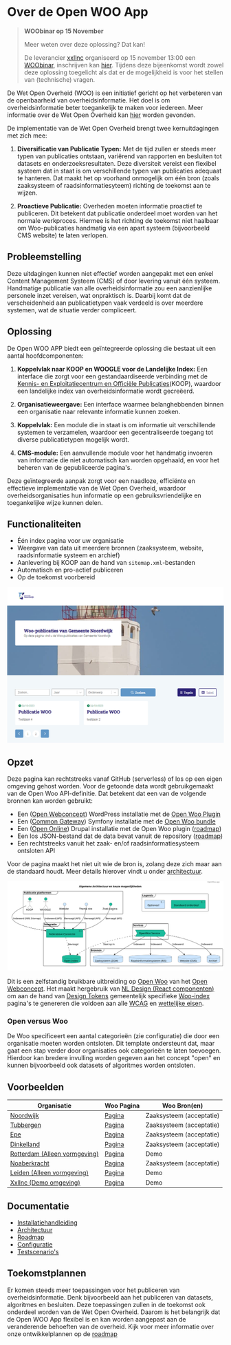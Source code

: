 # Over de Open WOO App

> **WOObinar op 15 November**
>
>
> Meer weten over deze oplossing? Dat kan!
>
>
> De leverancier [xxllnc](https://xxllnc.nl/) organiseerd op 15 november 13:00 een [WOObinar](https://www.linkedin.com/events/woobinar7125512622950494208/comments/), inschrijven kan [hier](https://www.linkedin.com/events/woobinar7125512622950494208/comments/). Tijdens deze bijeenkomst wordt zowel deze oplossing toegelicht als dat er de mogelijkheid is voor het stellen van (technische) vragen.

De Wet Open Overheid (WOO) is een initiatief gericht op het verbeteren van de openbaarheid van overheidsinformatie. Het doel is om overheidsinformatie beter toegankelijk te maken voor iedereen. Meer informatie over de Wet Open Overheid kan [hier](https://www.open-overheid.nl/themas/wet-open-overheid/) worden gevonden.

De implementatie van de Wet Open Overheid brengt twee kernuitdagingen met zich mee:

1. **Diversificatie van Publicatie Typen:**
   Met de tijd zullen er steeds meer typen van publicaties ontstaan, variërend van rapporten en besluiten tot datasets en onderzoeksresultaten. Deze diversiteit vereist een flexibel systeem dat in staat is om verschillende typen van publicaties adequaat te hanteren. Dat maakt het op voorhand onmogelijk om één bron (zoals zaaksysteem of raadsinformatiesyteem) richting de toekomst aan te wijzen.

2. **Proactieve Publicatie:**
   Overheden moeten informatie proactief te publiceren. Dit betekent dat publicatie onderdeel moet worden van het normale werkproces. Hiermee is het richting de toekomst niet haalbaar om Woo-publicaties handmatig via een apart systeem (bijvoorbeeld CMS website) te laten verlopen.

## Probleemstelling

Deze uitdagingen kunnen niet effectief worden aangepakt met een enkel Content Management Systeem (CMS) of door levering vanuit één systeem. Handmatige publicatie van alle overheidsinformatie zou een aanzienlijke personele inzet vereisen, wat onpraktisch is. Daarbij komt dat de verscheidenheid aan publicatietypen vaak verdeeld is over meerdere systemen, wat de situatie verder compliceert.

## Oplossing

De Open WOO APP biedt een geïntegreerde oplossing die bestaat uit een aantal hoofdcomponenten:

1. **Koppelvlak naar KOOP en WOOGLE voor de Landelijke Index:**
   Een interface die zorgt voor een gestandaardiseerde verbinding met de [Kennis- en Exploitatiecentrum en Officiële Publicaties](https://www.koopoverheid.nl/)(KOOP), waardoor een landelijke index van overheidsinformatie wordt gecreëerd.

2. **Organisatieweergave:**
   Een interface waarmee belanghebbenden binnen een organisatie naar relevante informatie kunnen zoeken.

3. **Koppelvlak:**
   Een module die in staat is om informatie uit verschillende systemen te verzamelen, waardoor een gecentraliseerde toegang tot diverse publicatietypen mogelijk wordt.

4. **CMS-module:**
   Een aanvullende module voor het handmatig invoeren van informatie die niet automatisch kan worden opgehaald, en voor het beheren van de gepubliceerde pagina's.

Deze geïntegreerde aanpak zorgt voor een naadloze, efficiënte en effectieve implementatie van de Wet Open Overheid, waardoor overheidsorganisaties hun informatie op een gebruiksvriendelijke en toegankelijke wijze kunnen delen.

## Functionaliteiten

- Één index pagina voor uw organisatie
- Weergave van data uit meerdere bronnen (zaaksysteem, website, raadsinformatie systeem en archief)
- Aanlevering bij KOOP aan de hand van `sitemap.xml`-bestanden
- Automatisch en pro-actief publiceren
- Op de toekomst voorbereid

![epe.png](https://raw.githubusercontent.com/ConductionNL/woo-website-template/main/docs/epe.png "Woo Website van de Gemeente Epe")

## Opzet

Deze pagina kan rechtstreeks vanaf GitHub (serverless) of los op een eigen omgeving gehost worden. Voor de getoonde data wordt gebruikgemaakt van de Open Woo API-definitie. Dat betekent dat een van de volgende bronnen kan worden gebruikt:

- Een ([Open Webconcept](https://openwebconcept.nl/)) WordPress installatie met de [Open Woo Plugin](https://github.com/OpenWebconcept/plugin-openwoo)
- Een ([Common Gateway](https://commongateway.app/)) Symfony installatie met de [Open Woo bundle](https://github.com/CommonGateway/WooBundle)
- Een ([Open Online](https://www.dimpact.nl/nieuws/gemeente-vught-live-met-open-online)) Drupal installatie met de Open Woo plugin ([roadmap](/docs/Roadmap.md))
- Een los JSON-bestand dat de data bevat vanuit de repository ([roadmap](/docs/Roadmap.md))
- Een rechtstreeks vanuit het zaak- en/of raadsinformatiesysteem ontsloten API

Voor de pagina maakt het niet uit wie de bron is, zolang deze zich maar aan de standaard houdt.
Meer details hierover vindt u onder [architectuur](/docs/Architectuur.md).

![Website Architecture](https://raw.githubusercontent.com/ConductionNL/woo-website-template/main/docs/components.svg "Website Architecture")

Dit is een zelfstandig bruikbare uitbreiding op [Open Woo](https://github.com/OpenWebconcept/plugin-openwoo) van het [Open Webconcept](https://openwebconcept.nl/). Het maakt hergebruik van [NL Design (React componenten)](https://nldesignsystem.nl/meedoen/introductie) om aan de hand van [Design Tokens](https://nldesignsystem.nl/meedoen/design-tokens/) gemeentelijk specifieke [Woo-index](https://www.koopoverheid.nl/voor-overheden/rijksoverheid/woo-index) pagina's te genereren die voldoen aan alle [WCAG](https://wcag.nl/kennis/richtlijnen/) en [wettelijke eisen](https://www.rijksoverheid.nl/onderwerpen/wet-open-overheid-woo).

### Open versus Woo

De Woo specificeert een aantal categorieën (zie configuratie) die door een organisatie moeten worden ontsloten. Dit template ondersteunt dat, maar gaat een stap verder door organisaties ook categorieën te laten toevoegen. Hierdoor kan bredere invulling worden gegeven aan het concept "open" en kunnen bijvoorbeeld ook datasets of algoritmes worden ontsloten.

## Voorbeelden

| Organisatie | Woo Pagina | Woo Bron(en) |
|-------------|------------|--------------|
| [Noordwijk](https://conductionnl.github.io/woo-website-noordwijk/) | [Pagina](https://conductionnl.github.io/woo-website-noordwijk/) | Zaaksysteem (acceptatie) |
| [Tubbergen](https://conductionnl.github.io/woo-website-tubbergen/) | [Pagina](https://conductionnl.github.io/woo-website-tubbergen/) | Zaaksysteem (acceptatie) |
| [Epe](https://conductionnl.github.io/woo-website-epe/) | [Pagina](https://conductionnl.github.io/woo-website-epe/) | Zaaksysteem (acceptatie) |
| [Dinkelland](https://conductionnl.github.io/woo-website-dinkelland/) | [Pagina](https://conductionnl.github.io/woo-website-dinkelland/) | Zaaksysteem (acceptatie) |
| [Rotterdam (Alleen vormgeving)](https://conductionnl.github.io/woo-website-rotterdam/) | [Pagina](https://conductionnl.github.io/woo-website-rotterdam/) | Demo |
| [Noaberkracht](https://conductionnl.github.io/woo-website-noaberkracht/) | [Pagina](https://conductionnl.github.io/woo-website-noaberkracht/) | Zaaksysteem (acceptatie) |
| [Leiden (Alleen vormgeving)](https://conductionnl.github.io/woo-website-leiden/) | [Pagina](https://conductionnl.github.io/woo-website-leiden/) | Demo |
| [Xxllnc (Demo omgeving)](https://conductionnl.github.io/woo-website-xxllnc/) | [Pagina](https://conductionnl.github.io/woo-website-xxllnc/) | Demo |

## Documentatie

- [Installatiehandleiding](docs/Installatie.md)
- [Architectuur](docs/Architectuur.md)
- [Roadmap](docs/Roadmap.md)
- [Configuratie](docs/Configuratie.md)
- [Testscenario's](docs/Tests.md)

## Toekomstplannen

Er komen steeds meer toepassingen voor het publiceren van overheidsinformatie. Denk bijvoorbeeld aan het publiceren van datasets, algoritmes en besluiten. Deze toepassingen zullen in de toekomst ook onderdeel worden van de Wet Open Overheid. Daarom is het belangrijk dat de Open WOO App flexibel is en kan worden aangepast aan de veranderende behoeften van de overheid. Kijk voor meer informatie over onze ontwikkelplannen op de [roadmap](./docs/Roadmap.md)

